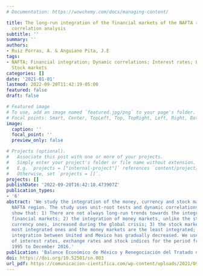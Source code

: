 ```yaml
---
# Documentation: https://wowchemy.com/docs/managing-content/

title: The long-run integration of the financial markets of the NAFTA region; A dynamic
  correlation analysis
subtitle: ''
summary: ''
authors:
- Ruiz Porras, A. & Anguiano Pita, J.E
tags:
- NAFTA; Financial integration; Dynamic correlations; Interest rates; Exchange rates;
  Stock markets
categories: []
date: '2021-01-01'
lastmod: 2022-09-20T11:42:19-05:00
featured: false
draft: false

# Featured image
# To use, add an image named `featured.jpg/png` to your page's folder.
# Focal points: Smart, Center, TopLeft, Top, TopRight, Left, Right, BottomLeft, Bottom, BottomRight.
image:
  caption: ''
  focal_point: ''
  preview_only: false

# Projects (optional).
#   Associate this post with one or more of your projects.
#   Simply enter your project's folder or file name without extension.
#   E.g. `projects = ["internal-project"]` references `content/project/deep-learning/index.md`.
#   Otherwise, set `projects = []`.
projects: []
publishDate: '2022-09-20T16:42:18.473907Z'
publication_types:
- '6'
abstract: 'We study the integration of the money, currency and stock markets of the
  NAFTA region. The study uses unit-root tests and dynamic correlations. The results
  show that: 1) There are not always long-run trends towards the integration of the
  financial markets; 2) the integration of money markets, unlike the stock and the
  currency ones, increased during the global crisis; 3) the stock markets are the
  most integrated ones and the money markets are the least integrated; and 4) financial
  integration between United and Mexico has gradually decreased. We use monthly data
  of interest rates, exchange rates and stock indices for the period from January
  1995 to December 2016.'
publication: 'Balance Económico de México y Renegociación del Tratado de Libre Comercio. Ch. 4, pp. 71-88'
doi: https://doi.org/10.52501/sn.003
url_pdf: https://comunicacion-cientifica.com/wp-content/uploads/2021/09/sn003.-Balance-economico-de-Mexico-INTERIORES2-CC2.pdf
---
```


